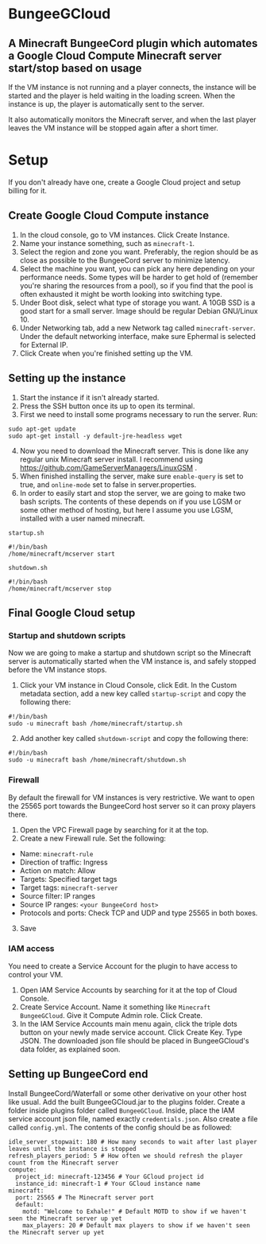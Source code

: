 # BungeeGCloud
## A Minecraft BungeeCord plugin which automates a Google Cloud Compute Minecraft server start/stop based on usage

If the VM instance is not running and a player connects, the instance will be started and the player is held waiting in the loading screen. When the instance is up, the player is automatically sent to the server.

It also automatically monitors the Minecraft server, and when the last player leaves the VM instance will be stopped again after a short timer.

# Setup
If you don't already have one, create a Google Cloud project and setup billing for it.

## Create Google Cloud Compute instance
1. In the cloud console, go to VM instances. Click Create Instance.
2. Name your instance something, such as `minecraft-1`.
3. Select the region and zone you want. Preferably, the region should be as close as possible to the BungeeCord server to minimize latency.
4. Select the machine you want, you can pick any here depending on your performance needs. Some types will be harder to get hold of (remember you're sharing the resources from a pool), so if you find that the pool is often exhausted it might be worth looking into switching type.
5. Under Boot disk, select what type of storage you want. A 10GB SSD is a good start for a small server. Image should be regular Debian GNU/Linux 10.
6. Under Networking tab, add a new Network tag called `minecraft-server`. Under the default networking interface, make sure Ephermal is selected for External IP.
7. Click Create when you're finished setting up the VM.

## Setting up the instance
1. Start the instance if it isn't already started.
2. Press the SSH button once its up to open its terminal.
3. First we need to install some programs necessary to run the server. Run:
```
sudo apt-get update
sudo apt-get install -y default-jre-headless wget
```
4. Now you need to download the Minecraft server. This is done like any regular unix Minecraft server install. I recommend using https://github.com/GameServerManagers/LinuxGSM .
5. When finished installing the server, make sure `enable-query` is set to true, and `online-mode` set to false in server.properties.
6. In order to easily start and stop the server, we are going to make two bash scripts. The contents of these depends on if you use LGSM or some other method of hosting, but here I assume you use LGSM, installed with a user named minecraft.

`startup.sh`
```
#!/bin/bash
/home/minecraft/mcserver start
```
`shutdown.sh`
```
#!/bin/bash
/home/minecraft/mcserver stop
```

## Final Google Cloud setup
### Startup and shutdown scripts
Now we are going to make a startup and shutdown script so the Minecraft server is automatically started when the VM instance is, and safely stopped before the VM instance stops.

1. Click your VM instance in Cloud Console, click Edit. In the Custom metadata section, add a new key called `startup-script` and copy the following there:
```
#!/bin/bash
sudo -u minecraft bash /home/minecraft/startup.sh
```
2. Add another key called `shutdown-script` and copy the following there:
```
#!/bin/bash
sudo -u minecraft bash /home/minecraft/shutdown.sh
```

### Firewall
By default the firewall for VM instances is very restrictive. We want to open the 25565 port towards the BungeeCord host server so it can proxy players there.

1. Open the VPC Firewall page by searching for it at the top.
2. Create a new Firewall rule. Set the following:

* Name: `minecraft-rule`
* Direction of traffic: Ingress
* Action on match: Allow
* Targets: Specified target tags
* Target tags: `minecraft-server`
* Source filter: IP ranges
* Source IP ranges: `<your BungeeCord host>`
* Protocols and ports: Check TCP and UDP and type 25565 in both boxes.
3. Save

### IAM access
You need to create a Service Account for the plugin to have access to control your VM.

1. Open IAM Service Accounts by searching for it at the top of Cloud Console.
2. Create Service Account. Name it something like `Minecraft BungeeGCloud`. Give it Compute Admin role. Click Create.
3. In the IAM Service Accounts main menu again, click the triple dots button on your newly made service account. Click Create Key. Type JSON. The downloaded json file should be placed in BungeeGCloud's data folder, as explained soon.

## Setting up BungeeCord end
Install BungeeCord/Waterfall or some other derivative on your other host like usual. Add the built BungeeGCloud.jar to the plugins folder. Create a folder inside plugins folder called `BungeeGCloud`. Inside, place the IAM service account json file, named exactly `credentials.json`. Also create a file called `config.yml`. The contents of the config should be as followed:
```
idle_server_stopwait: 180 # How many seconds to wait after last player leaves until the instance is stopped
refresh_players_period: 5 # How often we should refresh the player count from the Minecraft server
compute:
  project_id: minecraft-123456 # Your GCloud project id
  instance_id: minecraft-1 # Your GCloud instance name
minecraft:
  port: 25565 # The Minecraft server port
  default:
    motd: "Welcome to Exhale!" # Default MOTD to show if we haven't seen the Minecraft server up yet
    max_players: 20 # Default max players to show if we haven't seen the Minecraft server up yet
```
